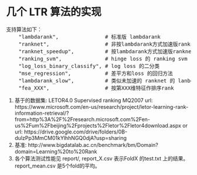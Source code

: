 <h1>几个 LTR 算法的实现</h1>
<pre>
支持算法如下：
    "lambdarank",               # 标准版 lambdarank 
    "ranknet",                  # 非按lambdarank方式加速版ranknet
    "ranknet_speedup",          # 按lambdarank方式加速版ranknet
    "ranking_svm",              # hinge loss 的 ranking svm
    "log_loss_binary_classify", # log loss 的二分类
    "mse_regression",           # 差平方和loss 的回归方法
    "lambdarank_slow",          # 类似未加速的 ranknet 的 lanbdarank
    "fea_XXX",                  # 按第XXX维特征作排序rank
</pre>
<ol>
<li>基于的数据集: LETOR4.0 Supervised ranking MQ2007
url: https://www.microsoft.com/en-us/research/project/letor-learning-rank-information-retrieval/?from=http%3A%2F%2Fresearch.microsoft.com%2Fen-us%2Fum%2Fbeijing%2Fprojects%2Fletor%2Fletor4download.aspx
or url: https://drive.google.com/drive/folders/0B-dulzPp3MmCM01kYlhhNGQ0djA?usp=sharing

<li>基准: http://www.bigdatalab.ac.cn/benchmark/bm/Domain?domain=Learning%20to%20Rank

<li>各个算法测试性能见 report/, report_X.csv 表示FoldX 的test.txt 上的结果。report_mean.csv 是5个fold的平均。
</ol>
